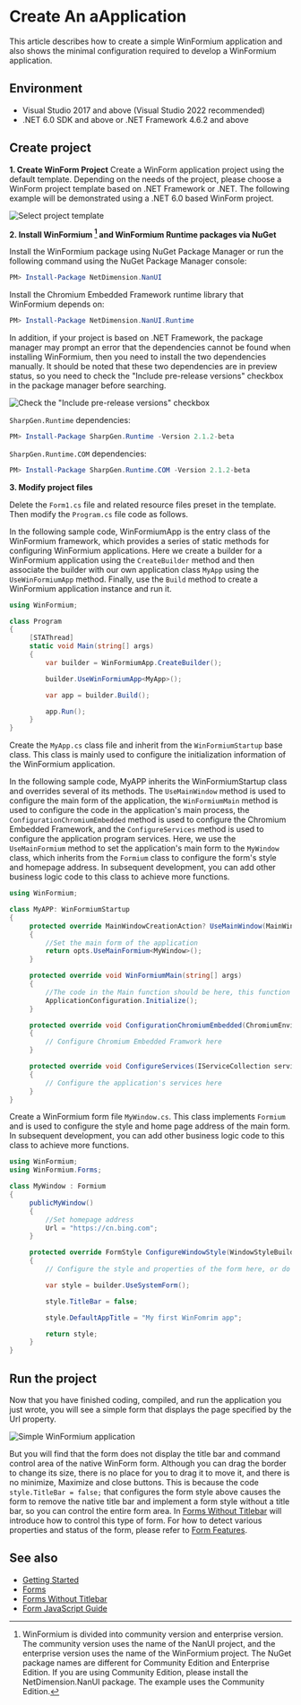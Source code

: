 # Create An aApplication

This article describes how to create a simple WinFormium application and also shows the minimal configuration required to develop a WinFormium application.

## Environment

- Visual Studio 2017 and above (Visual Studio 2022 recommended)
- .NET 6.0 SDK and above or .NET Framework 4.6.2 and above

## Create project

**1. Create WinForm Project**
Create a WinForm application project using the default template. Depending on the needs of the project, please choose a WinForm project template based on .NET Framework or .NET. The following example will be demonstrated using a .NET 6.0 based WinForm project.

![Select project template](./create-winform-project.png)

**2. Install WinFormium [^1] and WinFormium Runtime packages via NuGet**

Install the WinFormium package using NuGet Package Manager or run the following command using the NuGet Package Manager console:

[^1]: WinFormium is divided into community version and enterprise version. The community version uses the name of the NanUI project, and the enterprise version uses the name of the WinFormium project. The NuGet package names are different for Community Edition and Enterprise Edition. If you are using Community Edition, please install the NetDimension.NanUI package. The example uses the Community Edition.

```powershell
PM> Install-Package NetDimension.NanUI
```

Install the Chromium Embedded Framework runtime library that WinFormium depends on:

```powershell
PM> Install-Package NetDimension.NanUI.Runtime
```

In addition, if your project is based on .NET Framework, the package manager may prompt an error that the dependencies cannot be found when installing WinFormium, then you need to install the two dependencies manually. It should be noted that these two dependencies are in preview status, so you need to check the "Include pre-release versions" checkbox in the package manager before searching.

![Check the "Include pre-release versions" checkbox](./install-sharpgen-runtime.png)

`SharpGen.Runtime` dependencies:

```powershell
PM> Install-Package SharpGen.Runtime -Version 2.1.2-beta
```

`SharpGen.Runtime.COM` dependencies:

```powershell
PM> Install-Package SharpGen.Runtime.COM -Version 2.1.2-beta
```

**3. Modify project files**

Delete the `Form1.cs` file and related resource files preset in the template. Then modify the `Program.cs` file code as follows.

In the following sample code, WinFormiumApp is the entry class of the WinFormium framework, which provides a series of static methods for configuring WinFormium applications. Here we create a builder for a WinFormium application using the `CreateBuilder` method and then associate the builder with our own application class `MyApp` using the `UseWinFormiumApp` method. Finally, use the `Build` method to create a WinFormium application instance and run it.

```csharp
using WinFormium;

class Program
{
     [STAThread]
     static void Main(string[] args)
     {
         var builder = WinFormiumApp.CreateBuilder();

         builder.UseWinFormiumApp<MyApp>();

         var app = builder.Build();

         app.Run();
     }
}
```

Create the `MyApp.cs` class file and inherit from the `WinFormiumStartup` base class. This class is mainly used to configure the initialization information of the WinFormium application.

In the following sample code, MyAPP inherits the WinFormiumStartup class and overrides several of its methods. The `UseMainWindow` method is used to configure the main form of the application, the `WinFormiumMain` method is used to configure the code in the application's main process, the `ConfigurationChromiumEmbedded` method is used to configure the Chromium Embedded Framework, and the `ConfigureServices` method is used to configure the application program services. Here, we use the `UseMainFormium` method to set the application's main form to the `MyWindow` class, which inherits from the `Formium` class to configure the form's style and homepage address. In subsequent development, you can add other business logic code to this class to achieve more functions.

```csharp
using WinFormium;

class MyAPP: WinFormiumStartup
{
     protected override MainWindowCreationAction? UseMainWindow(MainWindowOptions opts)
     {
         //Set the main form of the application
         return opts.UseMainFormium<MyWindow>();
     }

     protected override void WinFormiumMain(string[] args)
     {
         //The code in the Main function should be here, this function only runs in the main process. This prevents the child process from running some incorrect initialization code.
         ApplicationConfiguration.Initialize();
     }

     protected override void ConfigurationChromiumEmbedded(ChromiumEnvironmentBuiler cef)
     {
         // Configure Chromium Embedded Framwork here
     }

     protected override void ConfigureServices(IServiceCollection services)
     {
         // Configure the application's services here
     }
}
```

Create a WinFormium form file `MyWindow.cs`. This class implements `Formium` and is used to configure the style and home page address of the main form. In subsequent development, you can add other business logic code to this class to achieve more functions.

```csharp
using WinFormium;
using WinFormium.Forms;

class MyWindow : Formium
{
     publicMyWindow()
     {
         //Set homepage address
         Url = "https://cn.bing.com";
     }

     protected override FormStyle ConfigureWindowStyle(WindowStyleBuilder builder)
     {
         // Configure the style and properties of the form here, or do not inherit this method to use the default style.

         var style = builder.UseSystemForm();

         style.TitleBar = false;

         style.DefaultAppTitle = "My first WinFomrim app";

         return style;
     }
}
```

## Run the project

Now that you have finished coding, compiled, and run the application you just wrote, you will see a simple form that displays the page specified by the Url property.

![Simple WinFormium application](./winformium-form-preview.png)

But you will find that the form does not display the title bar and command control area of the native WinForm form. Although you can drag the border to change its size, there is no place for you to drag it to move it, and there is no minimize, Maximize and close buttons. This is because the code `style.TitleBar = false;` that configures the form style above causes the form to remove the native title bar and implement a form style without a title bar, so you can control the entire form area. In [Forms Without Titlebar](../Forms/Forms-without-Titlebar.md) will introduce how to control this type of form. For how to detect various properties and status of the form, please refer to [Form Features](../Form/Form-Features.md).

## See also

- [Getting Started](./Overview.md)
- [Forms](../Forms/Overview.md)
- [Forms Without Titlebar](../Forms/Forms-without-Titlebar.md)
- [Form JavaScript Guide](../Forms/Form-JavaScript-Guide.md)
